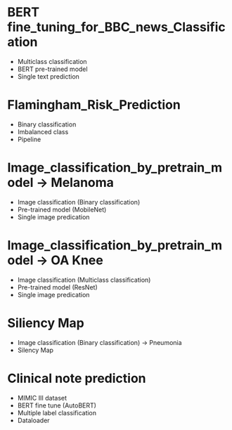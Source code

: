 # BERT fine_tuning_for_BBC_news_Classification
- Multiclass classification
- BERT pre-trained model
- Single text prediction
# Flamingham_Risk_Prediction
- Binary classification
- Imbalanced class
- Pipeline
# Image_classification_by_pretrain_model -> Melanoma
- Image classification (Binary classification)
- Pre-trained model (MobileNet)
- Single image predication
# Image_classification_by_pretrain_model -> OA Knee
- Image classification (Multiclass classification)
- Pre-trained model (ResNet)
- Single image predication
# Siliency Map
- Image classification (Binary classification) -> Pneumonia
- Silency Map
# Clinical note prediction
- MIMIC III dataset
- BERT fine tune (AutoBERT)
- Multiple label classification
- Dataloader
